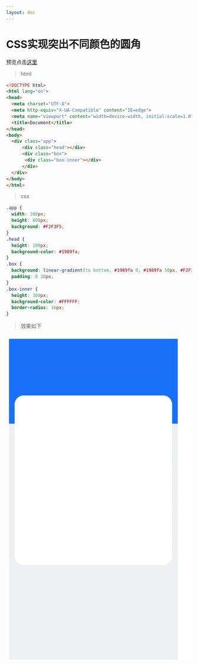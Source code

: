 ```yaml
---
layout: doc
---
```


# CSS实现突出不同颜色的圆角

预览点击[这里](https://codepen.io/yuanfang666/pen/NWOBbJL)

> html

```html
<!DOCTYPE html>
<html lang="en">
<head>
  <meta charset="UTF-8">
  <meta http-equiv="X-UA-Compatible" content="IE=edge">
  <meta name="viewport" content="width=device-width, initial-scale=1.0">
  <title>Document</title>
</head>
<body>
  <div class="app">
      <div class="head"></div>
      <div class="box">
       <div class="box-inner"></div>
      </div>
  </div>
</body>
</html>
```
> css

```css
.app {
  width: 300px;
  height: 800px;
  background: #F2F3F5;
}
.head {
  height: 100px;
  background-color: #1989fa;
}
.box {
  background: linear-gradient(to bottom, #1989fa 0, #1989fa 50px, #F2F3F5 50.1px, #F2F3F5 100%);
  padding: 0 10px;
}
.box-inner {
  height: 300px;
  background-color: #FFFFFF;
  border-radius: 16px;
}
```

> 效果如下

![CSS实现突出不同颜色的圆角](/image/css/tuchu-radius.png)

